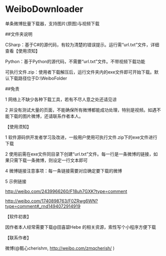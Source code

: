 # WeiboDownloader

单条微博批量下载器，支持图片(原图)与视频下载

##文件夹说明

CSharp：基于C#的源代码，有较为清楚的错误提示。运行需“url.txt”文件，详细查看【使用须知】

Python：基于Python的源代码，不需要“url.txt”文件。不带视频下载功能

可执行文件.zip：使用者下载解压后，运行文件夹内的exe文件即可开始下载。默认下载路径位于D:\WeiboFolder

##免责

1 网络上不缺少各种下载工具，若有不尽人意之处还请见谅

2 并没有测试大量的页面，不能确保所有微博都能成功处理，特别是视频。如遇不能下载的图片微博，还请联系作者本人。

【使用须知】

1 软件源码供开发者学习及改进，一般用户使用可执行文件.zip下的exe文件进行下载

2 使用前需在exe文件同目录下创建“url.txt”文件。每一行是一条微博的链接，如果只需下载一条微博，则设定一行文本即可
  
4 微博链接注意事项：每一条链接需要对应确定要下载的微博
  

5 示例链接

  http://weibo.com/2439966260/F18uh7GXK?type=comment

  http://weibo.com/1740898763/F0ZRwg6WN?type=comment#_rnd1494072914919


【软件初衷】

因作者本人经常需要下载@田喜碧Hebe 的相关资源，索性写个小程序方便下载

【联系作者】

微博(@甄心cherishm, http://weibo.com/zmqcherish/ )
